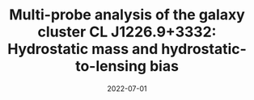 ---
title: "Multi-probe analysis of the galaxy cluster CL J1226.9+3332: Hydrostatic mass and hydrostatic-to-lensing bias"
collection: publications
permalink: /publication/2022-07-01-Multi-probe-analysis-of-the-galaxy-cluster-CL-J122693332-Hydrostatic-mass-and-hydrostatic-to-lensing-bias
date: 2022-07-01
venue: 'In the proceedings of mm Universe @ NIKA2 - Observing the mm Universe with the NIKA2 Camera'
citation: ' M. Mu\~noz-Echeverr\&apos;\ia,  R. Adam,  P. Ade et al., &quot;Multi-probe analysis of the galaxy cluster CL J1226.9+3332: Hydrostatic mass and hydrostatic-to-lensing bias.&quot; In the proceedings of mm Universe @ NIKA2 - Observing the mm Universe with the NIKA2 Camera, 2022.'
---